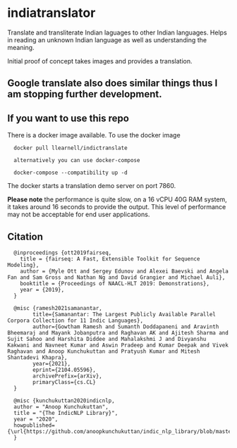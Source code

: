# indiatranslator
Translate and transliterate Indian laguages to other Indian languages.
Helps in reading an unknown Indian language as well as understanding the meaning.

Initial proof of concept takes images and provides a translation.

## Google translate also does similar things thus I am stopping further development.

## If you want to use this repo
There is a docker image available.
To use the docker image
```
  docker pull llearnell/indictranslate

  alternatively you can use docker-compose

  docker-compose --compatibility up -d
```

The docker starts a translation demo server on port 7860.

**Please note** the performance is quite slow, on a 16 vCPU 40G RAM system, it takes around 16 seconds to provide the output. This level of performance may not be acceptable for end user applications.

## Citation
```
  @inproceedings {ott2019fairseq,
    title = {fairseq: A Fast, Extensible Toolkit for Sequence Modeling},
    author = {Myle Ott and Sergey Edunov and Alexei Baevski and Angela Fan and Sam Gross and Nathan Ng and David Grangier and Michael Auli},
    booktitle = {Proceedings of NAACL-HLT 2019: Demonstrations},
    year = {2019},
  }
```

```
  @misc {ramesh2021samanantar,
        title={Samanantar: The Largest Publicly Available Parallel Corpora Collection for 11 Indic Languages},
        author={Gowtham Ramesh and Sumanth Doddapaneni and Aravinth Bheemaraj and Mayank Jobanputra and Raghavan AK and Ajitesh Sharma and Sujit Sahoo and Harshita Diddee and Mahalakshmi J and Divyanshu Kakwani and Navneet Kumar and Aswin Pradeep and Kumar Deepak and Vivek Raghavan and Anoop Kunchukuttan and Pratyush Kumar and Mitesh Shantadevi Khapra},
        year={2021},
        eprint={2104.05596},
        archivePrefix={arXiv},
        primaryClass={cs.CL}
  }
```

```
  @misc {kunchukuttan2020indicnlp,
  author = "Anoop Kunchukuttan",
  title = "{The IndicNLP Library}",
  year = "2020",
  howpublished={\url{https://github.com/anoopkunchukuttan/indic_nlp_library/blob/master/docs/indicnlp.pdf}}
  }
```
